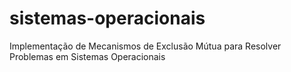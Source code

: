 # sistemas-operacionais
Implementação de Mecanismos de Exclusão Mútua para Resolver Problemas em Sistemas Operacionais
